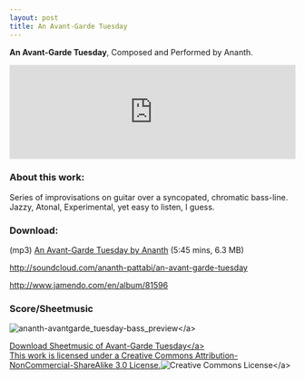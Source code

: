 ```yaml
--- 
layout: post 
title: An Avant-Garde Tuesday 
--- 
```


**An Avant-Garde Tuesday**, Composed and Performed by Ananth.

<iframe width="100%" height="166" scrolling="no" frameborder="no" src="https://w.soundcloud.com/player/?url=https%3A//api.soundcloud.com/tracks/8043164&amp;color=333333&amp;auto_play=false&amp;hide_related=false&amp;show_comments=true&amp;show_user=true&amp;show_reposts=false"></iframe>

<!-- Image redundant. Soundcloud player already show it
![Avantgarde Tuesday]({{site.url}}/images/avatgardetuesday.png "avatgardetuesday")
-->

### About this work:

Series of improvisations on guitar over a syncopated, chromatic bass-line. Jazzy, Atonal, Experimental, yet easy to listen, I guess.

### Download:

(mp3) [An Avant-Garde Tuesday by Ananth]({{site.url}}/download/music/ananth-avant_garde_tuesday.mp3) (5:45 mins, 6.3 MB)

<http://soundcloud.com/ananth-pattabi/an-avant-garde-tuesday>

<http://www.jamendo.com/en/album/81596>

### Score/Sheetmusic

![](http://beautifulnote.com/blog/wp-content/uploads/2010/09/ananth-avantgarde_tuesday-bass_preview.png "ananth-avantgarde_tuesday-bass_preview")\</a\>

[Download Sheetmusic of Avant-Garde Tuesday\</a\>\
 This work is licensed under a Creative Commons
Attribution-NonCommercial-ShareAlike 3.0
License.](http://imslp.org/wiki/An_Avant-Garde_Tuesday_%28Pattabiraman,_Ananth%29)![Creative
Commons
License](http://i.creativecommons.org/l/by-nc-sa/3.0/80x15.png)\</a\>
